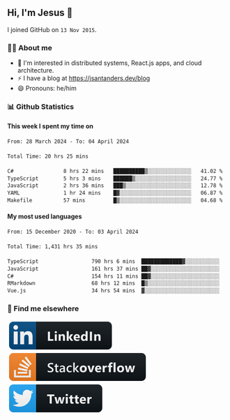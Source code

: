 ## Hi, I'm Jesus 👋

I joined GitHub on `13 Nov 2015`.

<!-- Talking about you -->

### 👨‍💻 About me

- 👦 I'm interested in distributed systems, React.js apps, and cloud architecture.
- ⚡️ I have a blog at <https://jsantanders.dev/blog>
- 😄 Pronouns: he/him

### 📊 Github Statistics

#### This week I spent my time on

<!--START_SECTION:weekly-->

```txt
From: 28 March 2024 - To: 04 April 2024

Total Time: 20 hrs 25 mins

C#                8 hrs 22 mins   ██████████▒░░░░░░░░░░░░░░   41.02 %
TypeScript        5 hrs 3 mins    ██████▒░░░░░░░░░░░░░░░░░░   24.77 %
JavaScript        2 hrs 36 mins   ███▒░░░░░░░░░░░░░░░░░░░░░   12.78 %
YAML              1 hr 24 mins    █▓░░░░░░░░░░░░░░░░░░░░░░░   06.87 %
Makefile          57 mins         █▒░░░░░░░░░░░░░░░░░░░░░░░   04.68 %
```

<!--END_SECTION:weekly-->

#### My most used languages

<!--START_SECTION:alltime-->

```txt
From: 15 December 2020 - To: 03 April 2024

Total Time: 1,431 hrs 35 mins

TypeScript                 790 hrs 6 mins  █████████████▓░░░░░░░░░░░   55.19 %
JavaScript                 161 hrs 37 mins ██▓░░░░░░░░░░░░░░░░░░░░░░   11.29 %
C#                         154 hrs 11 mins ██▓░░░░░░░░░░░░░░░░░░░░░░   10.77 %
RMarkdown                  68 hrs 12 mins  █▒░░░░░░░░░░░░░░░░░░░░░░░   04.76 %
Vue.js                     34 hrs 54 mins  ▓░░░░░░░░░░░░░░░░░░░░░░░░   02.44 %
```

<!--END_SECTION:alltime-->

### 📢 Find me elsewhere

<p>
  <a target="_blank" href="https://linkedin.com/in/jsantanders">
    <img src="https://github.com/jsantanders/jsantanders/blob/master/img/linkedin.svg" alt="LinkedIn" style="vertical-align:top; margin:4px">
  </a>
  
  <a target="_blank" href="https://stackoverflow.com/users/7318331/jesus-santander">
    <img src="https://github.com/jsantanders/jsantanders/blob/master/img/stackoverflow.svg" alt="StackOverflow" style="vertical-align:top; margin:4px">
  </a>
  
  <a target="_blank" href="http://twitter.com/jsantanders">
    <img src="https://github.com/jsantanders/jsantanders/blob/master/img/twitter.svg" alt="Twitter" style="vertical-align:top; margin:4px">
  </a>
</p>
